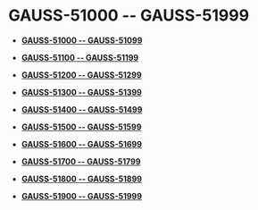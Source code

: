 # GAUSS-51000 -- GAUSS-51999<a name="ZH-CN_TOPIC_0302073598"></a>

-   **[GAUSS-51000 -- GAUSS-51099](GAUSS-51000----GAUSS-51099.md)**  

-   **[GAUSS-51100 -- GAUSS-51199](GAUSS-51100----GAUSS-51199.md)**  

-   **[GAUSS-51200 -- GAUSS-51299](GAUSS-51200----GAUSS-51299.md)**  

-   **[GAUSS-51300 -- GAUSS-51399](GAUSS-51300----GAUSS-51399.md)**  

-   **[GAUSS-51400 -- GAUSS-51499](GAUSS-51400----GAUSS-51499.md)**  

-   **[GAUSS-51500 -- GAUSS-51599](GAUSS-51500----GAUSS-51599.md)**  

-   **[GAUSS-51600 -- GAUSS-51699](GAUSS-51600----GAUSS-51699.md)**  

-   **[GAUSS-51700 -- GAUSS-51799](GAUSS-51700----GAUSS-51799.md)**  

-   **[GAUSS-51800 -- GAUSS-51899](GAUSS-51800----GAUSS-51899.md)**  

-   **[GAUSS-51900 -- GAUSS-51999](GAUSS-51900----GAUSS-51999.md)**  


